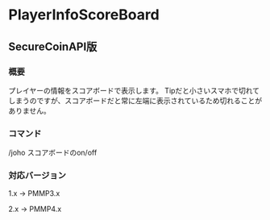 # PlayerInfoScoreBoard 

## SecureCoinAPI版 


### 概要
プレイヤーの情報をスコアボードで表示します。
Tipだと小さいスマホで切れてしまうのですが、スコアボードだと常に左端に表示されているため切れることがありません。

### コマンド
/joho スコアボードのon/off

### 対応バージョン 

1.x → PMMP3.x

2.x → PMMP4.x
